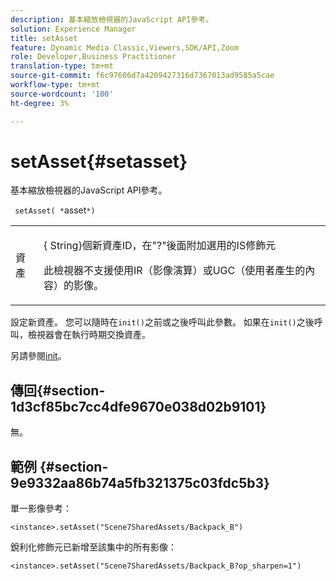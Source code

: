 ```yaml
---
description: 基本縮放檢視器的JavaScript API參考。
solution: Experience Manager
title: setAsset
feature: Dynamic Media Classic,Viewers,SDK/API,Zoom
role: Developer,Business Practitioner
translation-type: tm+mt
source-git-commit: f6c97606d7a4209427316d7367013ad9585a5cae
workflow-type: tm+mt
source-wordcount: '100'
ht-degree: 3%

---
```



# setAsset{#setasset}

基本縮放檢視器的JavaScript API參考。

` setAsset( *`asset`*)`

<table id="table_896DFF34A68A403DB93A6D597461A573"> 
 <tbody> 
  <tr> 
   <td colname="col1"> <p> <span class="codeph"> <span class="varname"> 資產</span> </span> </p> </td> 
   <td colname="col2"> <p>{<span class="codeph"> String</span>}個新資產ID，在"?"後面附加選用的IS修飾元 </p> <p> 此檢視器不支援使用IR（影像演算）或UGC（使用者產生的內容）的影像。 </p> </td> 
  </tr> 
 </tbody> 
</table>

設定新資產。 您可以隨時在`init()`之前或之後呼叫此參數。 如果在`init()`之後呼叫，檢視器會在執行時期交換資產。

另請參閱[init](../../../c-html5-s7-aem-asset-viewers/c-html5-20-basic-zoom-viewer-about/c-html5-20-basic-zoom-viewer-javascriptapiref/r-html5-basic-zoom-viewer-20-javascriptapiref-init.md#reference-aee94dd92a28410784f7a1792e28683b)。

## 傳回{#section-1d3cf85bc7cc4dfe9670e038d02b9101}

無。

## 範例 {#section-9e9332aa86b74a5fb321375c03fdc5b3}

單一影像參考：

```
<instance>.setAsset("Scene7SharedAssets/Backpack_B")
```

銳利化修飾元已新增至該集中的所有影像：

```
<instance>.setAsset("Scene7SharedAssets/Backpack_B?op_sharpen=1")
```

